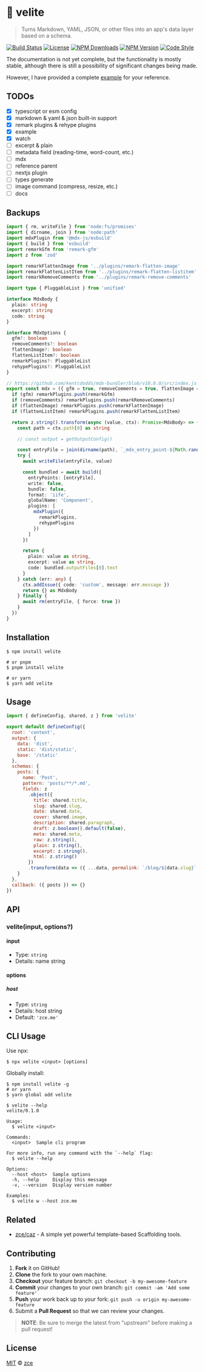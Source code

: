 # :construction: velite

> Turns Markdown, YAML, JSON, or other files into an app's data layer based on a schema.

[![Build Status][actions-img]][actions-url]
[![License][license-img]][license-url]
[![NPM Downloads][downloads-img]][downloads-url]
[![NPM Version][version-img]][version-url]
[![Code Style][style-img]][style-url]

The documentation is not yet complete, but the functionality is mostly stable, although there is still a possibility of significant changes being made.

However, I have provided a complete [example](example) for your reference.

## TODOs

- [x] typescript or esm config
- [x] markdown & yaml & json built-in support
- [x] remark plugins & rehype plugins
- [x] example
- [x] watch
- [ ] excerpt & plain
- [ ] metadata field (reading-time, word-count, etc.)
- [ ] mdx
- [ ] reference parent
- [ ] nextjs plugin
- [ ] types generate
- [ ] image command (compress, resize, etc.)
- [ ] docs

## Backups

```typescript
import { rm, writeFile } from 'node:fs/promises'
import { dirname, join } from 'node:path'
import mdxPlugin from '@mdx-js/esbuild'
import { build } from 'esbuild'
import remarkGfm from 'remark-gfm'
import z from 'zod'

import remarkFlattenImage from '../plugins/remark-flatten-image'
import remarkFlattenListItem from '../plugins/remark-flatten-listitem'
import remarkRemoveComments from '../plugins/remark-remove-comments'

import type { PluggableList } from 'unified'

interface MdxBody {
  plain: string
  excerpt: string
  code: string
}

interface MdxOptions {
  gfm?: boolean
  removeComments?: boolean
  flattenImage?: boolean
  flattenListItem?: boolean
  remarkPlugins?: PluggableList
  rehypePlugins?: PluggableList
}

// https://github.com/kentcdodds/mdx-bundler/blob/v10.0.0/src/index.js
export const mdx = ({ gfm = true, removeComments = true, flattenImage = true, flattenListItem = true, remarkPlugins = [], rehypePlugins = [] }: MdxOptions = {}) => {
  if (gfm) remarkPlugins.push(remarkGfm)
  if (removeComments) remarkPlugins.push(remarkRemoveComments)
  if (flattenImage) remarkPlugins.push(remarkFlattenImage)
  if (flattenListItem) remarkPlugins.push(remarkFlattenListItem)

  return z.string().transform(async (value, ctx): Promise<MdxBody> => {
    const path = ctx.path[0] as string

    // const output = getOutputConfig()

    const entryFile = join(dirname(path), `_mdx_entry_point-${Math.random()}.mdx`)
    try {
      await writeFile(entryFile, value)

      const bundled = await build({
        entryPoints: [entryFile],
        write: false,
        bundle: false,
        format: 'iife',
        globalName: 'Component',
        plugins: [
          mdxPlugin({
            remarkPlugins,
            rehypePlugins
          })
        ]
      })

      return {
        plain: value as string,
        excerpt: value as string,
        code: bundled.outputFiles[0].text
      }
    } catch (err: any) {
      ctx.addIssue({ code: 'custom', message: err.message })
      return {} as MdxBody
    } finally {
      await rm(entryFile, { force: true })
    }
  })
}
```

## Installation

```shell
$ npm install velite

# or pnpm
$ pnpm install velite

# or yarn
$ yarn add velite
```

## Usage

<!-- TODO: Introduction of Usage -->

```javascript
import { defineConfig, shared, z } from 'velite'

export default defineConfig({
  root: 'content',
  output: {
    data: 'dist',
    static: 'dist/static',
    base: '/static'
  },
  schemas: {
    posts: {
      name: 'Post',
      pattern: 'posts/**/*.md',
      fields: z
        .object({
          title: shared.title,
          slug: shared.slug,
          date: shared.date,
          cover: shared.image,
          description: shared.paragraph,
          draft: z.boolean().default(false),
          meta: shared.meta,
          raw: z.string(),
          plain: z.string(),
          excerpt: z.string(),
          html: z.string()
        })
        .transform(data => ({ ...data, permalink: `/blog/${data.slug}` }))
    }
  },
  callback: ({ posts }) => {}
})
```

## API

<!-- TODO: Introduction of API -->

### velite(input, options?)

#### input

- Type: `string`
- Details: name string

#### options

##### host

- Type: `string`
- Details: host string
- Default: `'zce.me'`

## CLI Usage

<!-- TODO: Introduction of CLI -->

Use npx:

```shell
$ npx velite <input> [options]
```

Globally install:

```shell
$ npm install velite -g
# or yarn
$ yarn global add velite
```

```shell
$ velite --help
velite/0.1.0

Usage:
  $ velite <input>

Commands:
  <input>  Sample cli program

For more info, run any command with the `--help` flag:
  $ velite --help

Options:
  --host <host>  Sample options
  -h, --help     Display this message
  -v, --version  Display version number

Examples:
  $ velite w --host zce.me
```

## Related

- [zce/caz](https://github.com/zce/caz) - A simple yet powerful template-based Scaffolding tools.

## Contributing

1. **Fork** it on GitHub!
2. **Clone** the fork to your own machine.
3. **Checkout** your feature branch: `git checkout -b my-awesome-feature`
4. **Commit** your changes to your own branch: `git commit -am 'Add some feature'`
5. **Push** your work back up to your fork: `git push -u origin my-awesome-feature`
6. Submit a **Pull Request** so that we can review your changes.

> **NOTE**: Be sure to merge the latest from "upstream" before making a pull request!

## License

[MIT](LICENSE) &copy; [zce](https://zce.me)

[actions-img]: https://img.shields.io/github/actions/workflow/status/zce/velite/main.yml
[actions-url]: https://github.com/zce/velite/actions
[codecov-img]: https://img.shields.io/codecov/c/github/zce/velite
[codecov-url]: https://codecov.io/gh/zce/velite
[license-img]: https://img.shields.io/github/license/zce/velite
[license-url]: https://github.com/zce/velite/blob/master/LICENSE
[downloads-img]: https://img.shields.io/npm/dm/velite
[downloads-url]: https://npm.im/velite
[version-img]: https://img.shields.io/npm/v/velite
[version-url]: https://npm.im/velite
[dependency-img]: https://img.shields.io/librariesio/github/zce/velite
[dependency-url]: https://github.com/zce/velite
[style-img]: https://img.shields.io/badge/code_style-standard-brightgreen
[style-url]: https://standardjs.com
